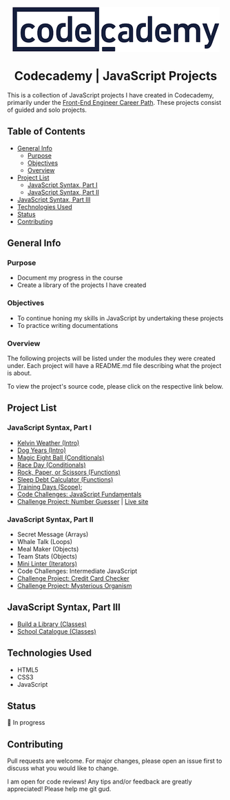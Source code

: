 <p align="center">
  <img src="./codecademy_logo.png" align="center"/>
</p>

<h1 align="center">Codecademy | JavaScript Projects</h1>

This is a collection of JavaScript projects I have created in Codecademy, primarily under the [Front-End Engineer Career Path](https://www.codecademy.com/learn/paths/front-end-engineer-career-path). These projects consist of guided and solo projects.

## Table of Contents <!-- omit in toc -->
- [General Info](#general-info)
  - [Purpose](#purpose)
  - [Objectives](#objectives)
  - [Overview](#overview)
- [Project List](#project-list)
  - [JavaScript Syntax, Part I](#javascript-syntax-part-i)
  - [JavaScript Syntax, Part II](#javascript-syntax-part-ii)
- [JavaScript Syntax, Part III](#javascript-syntax-part-iii)
- [Technologies Used](#technologies-used)
- [Status](#status)
- [Contributing](#contributing)

## General Info

### Purpose

- Document my progress in the course
- Create a library of the projects I have created

### Objectives

- To continue honing my skills in JavaScript by undertaking these projects
- To practice writing documentations

### Overview

The following projects will be listed under the modules they were created under. Each project will have a README.md file describing what the project is about.

To view the project's source code, please click on the respective link below.

## Project List

### JavaScript Syntax, Part I

- [Kelvin Weather (Intro)](https://github.com/vivian-mca/JavaScript-Codecademy-Projects/tree/gh-pages/Kelvin%20Weather)
- [Dog Years (Intro)](https://github.com/vivian-mca/JavaScript-Codecademy-Projects/tree/gh-pages/Dog%20Years)
- [Magic Eight Ball (Conditionals)](https://github.com/vivian-mca/JavaScript-Codecademy-Projects/tree/gh-pages/Magic%20Eight%20Ball)
- [Race Day (Conditionals)](https://github.com/vivian-mca/JavaScript-Codecademy-Projects/tree/gh-pages/Race%20Day)
- [Rock, Paper, or Scissors (Functions)](https://github.com/vivian-mca/JavaScript-Codecademy-Projects/tree/gh-pages/Rock%2C%20Paper%2C%20or%20Scissors)
- [Sleep Debt Calculator (Functions)](https://github.com/vivian-mca/JavaScript-Codecademy-Projects/tree/gh-pages/Sleep%20Debt%20Calculator)
- [Training Days (Scope)](https://github.com/vivian-mca/JavaScript-Codecademy-Projects/tree/gh-pages/Training%20Days);
- [Code Challenges: JavaScript Fundamentals](https://github.com/vivian-mca/javascript-codecademy-projects/tree/gh-pages/Code%20Challenges%20-%20JavaScript%20Fundamentals)
- [Challenge Project: Number Guesser](https://github.com/vivian-mca/JavaScript-Codecademy-Projects/tree/gh-pages/Number%20Guesser) | [Live site](https://vivian-mca.github.io/javascript-codecademy-projects/Number%20Guesser/)

### JavaScript Syntax, Part II

- Secret Message (Arrays)
- Whale Talk (Loops)
- Meal Maker (Objects)
- Team Stats (Objects)
- [Mini Linter (Iterators)](https://github.com/vivian-mca/JavaScript-Codecademy-Projects/tree/gh-pages/Mini%20Linter)
- Code Challenges: Intermediate JavaScript
- [Challenge Project: Credit Card Checker](https://github.com/vivian-mca/javascript-codecademy-projects/tree/gh-pages/Credit%20Card%20Checker)
- [Challenge Project: Mysterious Organism](https://github.com/vivian-mca/javascript-codecademy-projects/tree/gh-pages/Mysterious%20Organism)

## JavaScript Syntax, Part III

- [Build a Library (Classes)](https://github.com/vivian-mca/JavaScript-Codecademy-Projects/tree/gh-pages/Build%20a%20Library)
- [School Catalogue (Classes)](https://github.com/vivian-mca/JavaScript-Codecademy-Projects/tree/gh-pages/School%20Catalogue)

## Technologies Used

- HTML5
- CSS3
- JavaScript

## Status

:arrows_counterclockwise: In progress

## Contributing

Pull requests are welcome. For major changes, please open an issue first to discuss what you would like to change.

I am open for code reviews! Any tips and/or feedback are greatly appreciated! Please help me git gud.
